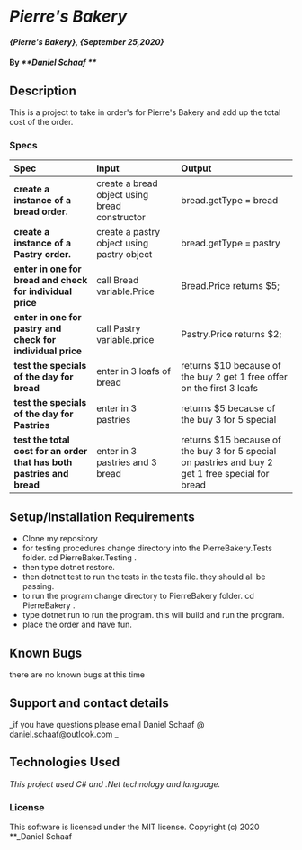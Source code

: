 # _Pierre's Bakery_

#### _{Pierre's Bakery}, {September 25,2020}_

#### By _**Daniel Schaaf **_

## Description

This is a project to take in order's for Pierre's Bakery and add up the total cost of the order.

### Specs
| Spec | Input | Output |
| :-------------     | :------------- | :------------- |
| **create a instance of a bread order.** | create a bread object using bread constructor |bread.getType = bread|
| **create a instance of a Pastry order.** | create a pastry object using pastry object |bread.getType = pastry|
| **enter in one for bread and check for individual price**  |  call Bread variable.Price | Bread.Price returns $5;|
| **enter in one for pastry and check for individual price**  |  call Pastry variable.price | Pastry.Price returns $2; |
| **test the specials of the day for bread**  |  enter in 3 loafs of bread | returns $10 because of the buy 2 get 1 free offer on the first 3 loafs |
|**test the specials of the day for Pastries**  |  enter in 3 pastries| returns $5 because of the buy 3 for 5 special
|**test the total cost for an order that has both pastries and bread**  |  enter in 3 pastries and 3 bread| returns $15 because of the buy 3 for 5 special on pastries and buy 2 get 1 free special for bread




## Setup/Installation Requirements

* Clone my repository
* for testing procedures change directory into the PierreBakery.Tests folder. cd PierreBaker.Testing . 
* then type dotnet restore.
* then dotnet test to run the tests in the tests file. they should all be passing.
* to run the program change directory to PierreBakery folder. cd PierreBakery .
* type dotnet run to run the program. this will build and run the program.
* place the order and have fun.











## Known Bugs

there are no known bugs at this time
## Support and contact details

_if you have questions please email Daniel Schaaf @ daniel.schaaf@outlook.com _

## Technologies Used

_This project used C# and .Net technology and language._

### License

This software is licensed under the MIT license.
Copyright (c) 2020 **_Daniel Schaaf